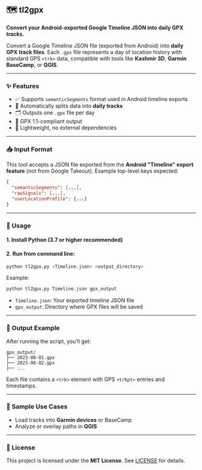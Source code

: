 ## 🗺️ tl2gpx

**Convert your Android-exported Google Timeline JSON into daily GPX tracks.**

Convert a Google Timeline JSON file (exported from Android) into **daily GPX track files**.
Each `.gpx` file represents a day of location history with standard GPS `<trk>` data, compatible with tools like **Kashmir 3D**, **Garmin BaseCamp**, or **QGIS**.

---

### ✨ Features

* ✅ Supports `semanticSegments` format used in Android timeline exports
* 📆 Automatically splits data into **daily tracks**
* 🗂️ Outputs one `.gpx` file per day
* 🧭 GPX 1.1-compliant output
* 🐍 Lightweight, no external dependencies

---

### 📥 Input Format

This tool accepts a JSON file exported from the **Android "Timeline" export feature** (not from Google Takeout).
Example top-level keys expected:

```json
{
  "semanticSegments": [...],
  "rawSignals": [...],
  "userLocationProfile": {...}
}
```

---

### 🔧 Usage

#### 1. Install Python (3.7 or higher recommended)

#### 2. Run from command line:

```bash
python tl2gpx.py <Timeline.json> <output_directory>
```

Example:

```bash
python tl2gpx.py Timeline.json gpx_output
```

* `Timeline.json`: Your exported timeline JSON file
* `gpx_output`: Directory where GPX files will be saved

---

### 📁 Output Example

After running the script, you’ll get:

```
gpx_output/
├── 2023-08-01.gpx
├── 2023-08-02.gpx
├── ...
```

Each file contains a `<trk>` element with GPS `<trkpt>` entries and timestamps.

---

### 🧪 Sample Use Cases

* Load tracks into **Garmin devices** or BaseCamp
* Analyze or overlay paths in **QGIS**

---

### 📄 License

This project is licensed under the **MIT License**. See [LICENSE](./LICENSE) for details.
